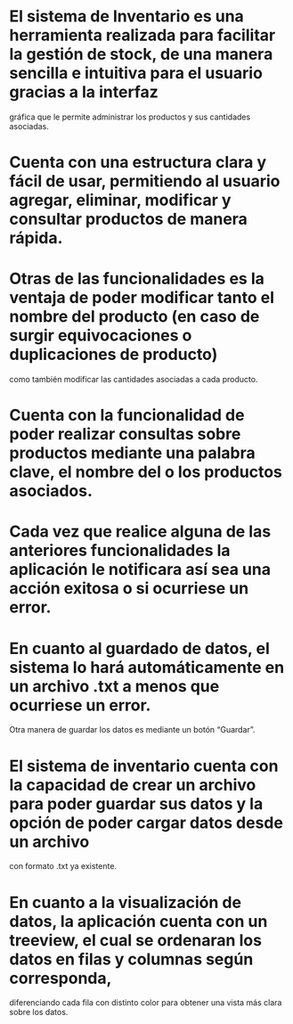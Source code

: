 #	El sistema de Inventario es una herramienta realizada para facilitar la gestión de stock, de una manera sencilla e intuitiva para el usuario gracias a la interfaz
  gráfica que le permite administrar los productos y sus cantidades asociadas. 

#	Cuenta con una estructura clara y fácil de usar, permitiendo al usuario agregar, eliminar, modificar y consultar productos de manera rápida.

#	Otras de las funcionalidades es la ventaja de poder modificar tanto el nombre del producto (en caso de surgir equivocaciones o duplicaciones de producto)
  como también modificar las cantidades asociadas a cada producto.

#	Cuenta con la funcionalidad de poder realizar consultas sobre productos mediante una palabra clave, el nombre del o los productos asociados.

#	Cada vez que realice alguna de las anteriores funcionalidades la aplicación le notificara así sea una acción exitosa o si ocurriese un error.

#	En cuanto al guardado de datos, el sistema lo hará automáticamente en un archivo .txt a menos que ocurriese un error.
  Otra manera de guardar los datos es mediante un botón “Guardar”.

#	El sistema de inventario cuenta con la capacidad de crear un archivo para poder guardar sus datos y la opción de poder cargar datos desde un archivo
  con formato .txt  ya existente.

#	En cuanto a la visualización de datos, la aplicación cuenta con un treeview, el cual se ordenaran los datos en filas y columnas según corresponda,
  diferenciando cada fila con  distinto color para obtener una vista más clara sobre los datos.
